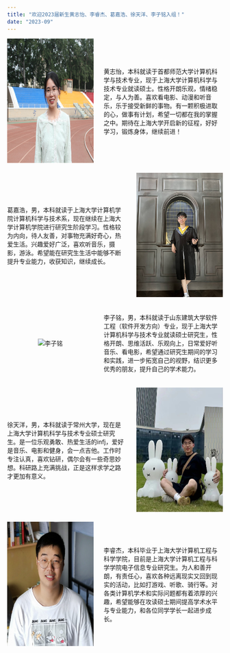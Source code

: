 ```yaml
---
title: "欢迎2023届新生黄志怡、李睿杰、葛嘉浩、徐天洋、李子铭入组！"
date: "2023-09"
---
```


<div>
  <div style="display:flex; margin-bottom:20px; align-items:center;">
    <div style="width:42%; text-align:center;">
      <img src="/images/indexPic/2023/huangzhiyi2023.jpg" alt="黄志怡" style="width:280px; height:290px;" />
    </div>
    <div style="width:58%; display:flex; align-items:center; padding-left:24px;">
      <p>黄志怡，本科就读于首都师范大学计算机科学与技术专业，现于上海大学计算机科学与技术专业就读硕士。性格开朗乐观，情绪稳定，与人为善。喜欢看电影、动漫和听音乐，乐于接受新鲜的事物。有一颗积极进取的心，做事有计划，希望一切都在我的掌握之中。期待在上海大学开启新的征程，好好学习，锻炼身体，继续前进！</p>
    </div>
  </div>
  
  <div style="display:flex; margin-bottom:20px; align-items:center;">
    <div style="width:58%; display:flex; align-items:center; padding-right:24px;">
      <p>葛嘉浩，男，本科就读于上海大学计算机学院计算机科学与技术系，现在继续在上海大学计算机学院进行研究生阶段学习。性格较为内向，待人友善，对事物充满好奇心，热爱生活。兴趣爱好广泛，喜欢听音乐，摄影，游泳。希望能在研究生生活中能够不断提升专业能力，收获知识，继续成长。</p>
    </div>
    <div style="width:42%; text-align:center;">
      <img src="/images/indexPic/2023/gejiahao2023.jpg" alt="葛嘉浩" style="width:280px; height:290px;" />
    </div>
  </div>
  
  <div style="display:flex; margin-bottom:20px; align-items:center;">
    <div style="width:42%; text-align:center;">
      <img src="/images/indexPic/2023/lizimin2023.jpg" alt="李子铭" style="width:280px; height:290px;" />
    </div>
    <div style="width:58%; display:flex; align-items:center; padding-left:24px;">
      <p>李子铭，男，本科就读于山东建筑大学软件工程（软件开发方向）专业，现于上海大学计算机科学与技术专业就读硕士研究生，性格开朗、思维活跃、乐观向上，日常爱好听音乐、看电影，希望通过研究生期间的学习和实践，进一步拓宽自己的视野，结识更多优秀的朋友，提升自己的学术能力。</p>
    </div>
  </div>
  
  <div style="display:flex; margin-bottom:20px; align-items:center;">
    <div style="width:58%; display:flex; align-items:center; padding-right:24px;">
      <p>徐天洋，男，本科就读于常州大学，现在是上海大学计算机科学与技术专业硕士研究生。是一位乐观勇敢、热爱生活的infj，爱好是音乐、电影和健身，会一点吉他。工作时专注认真，喜欢钻研，偶尔会有一些奇思妙想。科研路上充满挑战，正是这样求学之路才更加有意义。</p>
    </div>
    <div style="width:42%; text-align:center;">
      <img src="/images/indexPic/2023/xutianyang2023.jpg" alt="徐天洋" style="width:280px; height:290px;" />
    </div>
  </div>
  
  <div style="display:flex; margin-bottom:20px; align-items:center;">
    <div style="width:42%; text-align:center;">
      <img src="/images/indexPic/2023/liruijie2023.jpg" alt="李睿杰" style="width:280px; height:290px;" />
    </div>
    <div style="width:58%; display:flex; align-items:center; padding-left:24px;">
      <p>李睿杰，本科毕业于上海大学计算机工程与科学学院，目前是上海大学计算机工程与科学学院电子信息专业研究生。为人和善开朗，有责任心，喜欢各种远离现实又回到现实的活动，比如打游戏、听歌、骑行等。对各类计算机学术和实际问题都有着浓厚的兴趣，希望能够在攻读硕士期间提高学术水平与专业能力，和各位同学学长一起进步成长。</p>
    </div>
  </div>
</div>